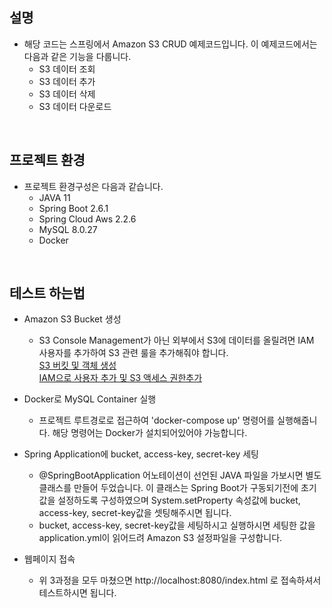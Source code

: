 ## 설명
- 해당 코드는 스프링에서 Amazon S3 CRUD 예제코드입니다. 이 예제코드에서는 다음과 같은 기능을 다룹니다.
  - S3 데이터 조회
  - S3 데이터 추가
  - S3 데이터 삭제
  - S3 데이터 다운로드

<br>

## 프로젝트 환경
- 프로젝트 환경구성은 다음과 같습니다.
  - JAVA 11
  - Spring Boot 2.6.1
  - Spring Cloud Aws 2.2.6
  - MySQL 8.0.27
  - Docker
    
<br>

## 테스트 하는법
- Amazon S3 Bucket 생성
  - S3 Console Management가 아닌 외부에서 S3에 데이터를 올릴려면 IAM 사용자를 추가하여 S3 관련 룰을 추가해줘야 합니다. <br>
  <a href='https://kim-jong-hyun.tistory.com/84' target='_blank'>S3 버킷 및 객체 생성</a> <br>
  <a href='https://kim-jong-hyun.tistory.com/85' target='_blank'>IAM으로 사용자 추가 및 S3 액세스 권한추가</a>
  
- Docker로 MySQL Container 실행
  - 프로젝트 루트경로로 접근하여 'docker-compose up' 명령어를 실행해줍니다. 해당 명령어는 Docker가 설치되어있어야 가능합니다.
  
- Spring Application에 bucket, access-key, secret-key 세팅
  - @SpringBootApplication 어노테이션이 선언된 JAVA 파일을 가보시면 별도 클래스를 만들어 두었습니다. 
    이 클래스는 Spring Boot가 구동되기전에 초기값을 설정하도록 구성하였으며 System.setProperty 속성값에 bucket, access-key, secret-key값을 셋팅해주시면 됩니다.
  - bucket, access-key, secret-key값을 세팅하시고 실행하시면 세팅한 값을 application.yml이 읽어드려 Amazon S3 설정파일을 구성합니다.

- 웹페이지 접속
  - 위 3과정을 모두 마쳤으면 http://localhost:8080/index.html 로 접속하셔서 테스트하시면 됩니다.
